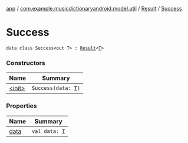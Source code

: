 [app](../../../index.md) / [com.example.musicdictionaryandroid.model.util](../../index.md) / [Result](../index.md) / [Success](./index.md)

# Success

`data class Success<out T> : `[`Result`](../index.md)`<`[`T`](index.md#T)`>`

### Constructors

| Name | Summary |
|---|---|
| [&lt;init&gt;](-init-.md) | `Success(data: `[`T`](index.md#T)`)` |

### Properties

| Name | Summary |
|---|---|
| [data](data.md) | `val data: `[`T`](index.md#T) |
